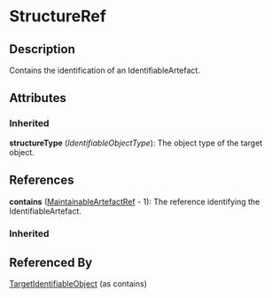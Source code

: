 
# StructureRef





## Description

Contains the identification of an IdentifiableArtefact.


## Attributes

### Inherited

**structureType** (*IdentifiableObjectType*): The object type of the target object.



## References

**contains** ([MaintainableArtefactRef](MaintainableArtefactRef.md) - 1): The reference identifying the IdentifiableArtefact.

### Inherited



## Referenced By

[TargetIdentifiableObject](TargetIdentifiableObject.md) (as contains)


